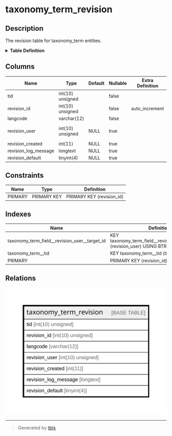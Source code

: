 # taxonomy_term_revision

## Description

The revision table for taxonomy_term entities.

<details>
<summary><strong>Table Definition</strong></summary>

```sql
CREATE TABLE `taxonomy_term_revision` (
  `tid` int(10) unsigned NOT NULL,
  `revision_id` int(10) unsigned NOT NULL AUTO_INCREMENT,
  `langcode` varchar(12) CHARACTER SET ascii COLLATE ascii_general_ci NOT NULL,
  `revision_user` int(10) unsigned DEFAULT NULL COMMENT 'The ID of the target entity.',
  `revision_created` int(11) DEFAULT NULL,
  `revision_log_message` longtext DEFAULT NULL,
  `revision_default` tinyint(4) DEFAULT NULL,
  PRIMARY KEY (`revision_id`),
  KEY `taxonomy_term__tid` (`tid`),
  KEY `taxonomy_term_field__revision_user__target_id` (`revision_user`)
) ENGINE=InnoDB DEFAULT CHARSET=utf8mb4 COLLATE=utf8mb4_general_ci COMMENT='The revision table for taxonomy_term entities.'
```

</details>

## Columns

| Name | Type | Default | Nullable | Extra Definition | Children | Parents | Comment |
| ---- | ---- | ------- | -------- | ---------------- | -------- | ------- | ------- |
| tid | int(10) unsigned |  | false |  |  |  |  |
| revision_id | int(10) unsigned |  | false | auto_increment |  |  |  |
| langcode | varchar(12) |  | false |  |  |  |  |
| revision_user | int(10) unsigned | NULL | true |  |  |  | The ID of the target entity. |
| revision_created | int(11) | NULL | true |  |  |  |  |
| revision_log_message | longtext | NULL | true |  |  |  |  |
| revision_default | tinyint(4) | NULL | true |  |  |  |  |

## Constraints

| Name | Type | Definition |
| ---- | ---- | ---------- |
| PRIMARY | PRIMARY KEY | PRIMARY KEY (revision_id) |

## Indexes

| Name | Definition |
| ---- | ---------- |
| taxonomy_term_field__revision_user__target_id | KEY taxonomy_term_field__revision_user__target_id (revision_user) USING BTREE |
| taxonomy_term__tid | KEY taxonomy_term__tid (tid) USING BTREE |
| PRIMARY | PRIMARY KEY (revision_id) USING BTREE |

## Relations

![er](taxonomy_term_revision.svg)

---

> Generated by [tbls](https://github.com/k1LoW/tbls)
